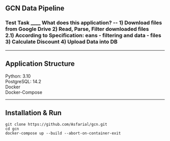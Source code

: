 GCN Data Pipeline
---
<h3>Test Task</h>
____
What does this application?
--
1) Download files from Google Drive
2) Read, Parse, Filter downloaded files<br>
2.1) According to Specification: eans - filtering and data - files
3) Calculate Discount
4) Upload Data into DB

___
Application Structure
---
Python: 3.10<br>
PostgreSQL: 14.2<br>
Docker<br>
Docker-Compose

---
Installation & Run
----

    git clone https://github.com/Asfarial/gcn.git
    cd gcn
    docker-compose up --build --abort-on-container-exit
